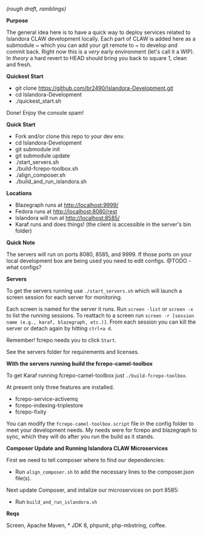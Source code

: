 *(rough draft, ramblings)*

**Purpose**

The general idea here is to have a quick way to deploy services related to Islandora CLAW development locally. Each part of CLAW is added here as a submodule ~ which you can add your git remote to ~ to develop and commit back. Right now this is a _very_ early environment (let's call it a WIP). In _theory_ a hard revert to HEAD should bring you back to square 1, clean and fresh.


**Quickest Start**

* git clone https://github.com/br2490/Islandora-Development.git
* cd Islandora-Development
* ./quickest_start.sh

Done! Enjoy the console spam!


**Quick Start**

* Fork and/or clone this repo to your dev env.
* cd Islandora-Development
* git submodule init
* git submodule update
* ./start_servers.sh
* ./build-fcrepo-toolbox.sh
* ./align_composer.sh
* ./build_and_run_islandora.sh

**Locations**

* Blazegraph runs at [http://localhost:9999/](http://localhost:9999/)
* Fedora runs at [http://localhost:8080/rest](http://localhost:8080/rest)
* Islandora will run at [http://localhost:8585/](http://localhost:8585/)
* Karaf runs and does things! (the client is accessible in the server's bin folder)

**Quick Note**

The servers will run on ports 8080, 8585, and 9999. If those ports on your local development box are being used you need to edit configs. @TODO - what configs?

**Servers**

To get the servers running use `./start_servers.sh` which will launch a screen session for each server for monitoring.

Each screen is named for the server it runs. Run `screen -list` or `screen -x` to list the running sessions. To reattach to a screen run `screen -r [session name (e.g., karaf, blazegraph, etc.)]`. From each session you can kill the server or detach again by hitting `ctrl+a d`. 

Remember! fcrepo needs you to click `Start`.

See the servers folder for requirements and licenses.

**With the servers running build the fcrepo-camel-toolbox**

To get Karaf running fcrepo-camel-toolbox just `./build-fcrepo-toolbox`. 

At present only three features are installed. 

* fcrepo-service-activemq
* fcrepo-indexing-triplestore
* fcrepo-fixity

You can modify the `fcrepo-camel-toolbox.script` file in the config folder to meet your development needs. My needs were for fcrepo and blazegraph to sync, which they will do after you run the build as it stands.

**Composer Update and Running Islandora CLAW Microservices**

First we need to tell composer where to find our dependencies:
* Run `align_composer.sh` to add the necessary lines to the composer.json file(s).

Next update Composer, and initalize our microservices on port 8585:
* Run `build_and_run_islandora.sh`


**Reqs**

Screen, Apache Maven, * JDK 8, phpunit, php-mbstring, coffee.
